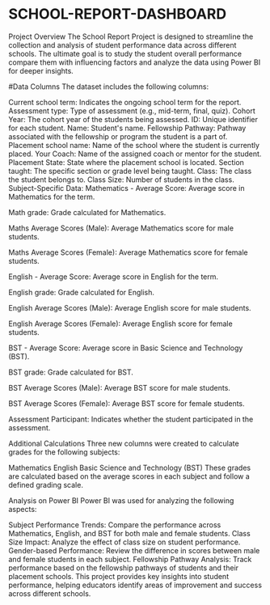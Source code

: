 # SCHOOL-REPORT-DASHBOARD
Project Overview
The School Report Project is designed to streamline the collection and analysis of student performance data across different schools. The ultimate goal is to study the student overall performance compare them with influencing factors and analyze the data using Power BI for deeper insights.

#Data Columns
The dataset includes the following columns:

Current school term: Indicates the ongoing school term for the report.
Assessment type: Type of assessment (e.g., mid-term, final, quiz).
Cohort Year: The cohort year of the students being assessed.
ID: Unique identifier for each student.
Name: Student's name.
Fellowship Pathway: Pathway associated with the fellowship or program the student is a part of.
Placement school name: Name of the school where the student is currently placed.
Your Coach: Name of the assigned coach or mentor for the student.
Placement State: State where the placement school is located.
Section taught: The specific section or grade level being taught.
Class: The class the student belongs to.
Class Size: Number of students in the class.
Subject-Specific Data:
Mathematics - Average Score: Average score in Mathematics for the term.

Math grade: Grade calculated for Mathematics.

Maths Average Scores (Male): Average Mathematics score for male students.

Maths Average Scores (Female): Average Mathematics score for female students.

English - Average Score: Average score in English for the term.

English grade: Grade calculated for English.

English Average Scores (Male): Average English score for male students.

English Average Scores (Female): Average English score for female students.

BST - Average Score: Average score in Basic Science and Technology (BST).

BST grade: Grade calculated for BST.

BST Average Scores (Male): Average BST score for male students.

BST Average Scores (Female): Average BST score for female students.

Assessment Participant: Indicates whether the student participated in the assessment.

Additional Calculations
Three new columns were created to calculate grades for the following subjects:

Mathematics
English
Basic Science and Technology (BST)
These grades are calculated based on the average scores in each subject and follow a defined grading scale.

Analysis on Power BI
Power BI was used for analyzing the following aspects:

Subject Performance Trends: Compare the performance across Mathematics, English, and BST for both male and female students.
Class Size Impact: Analyze the effect of class size on student performance.
Gender-based Performance: Review the difference in scores between male and female students in each subject.
Fellowship Pathway Analysis: Track performance based on the fellowship pathways of students and their placement schools.
This project provides key insights into student performance, helping educators identify areas of improvement and success across different schools.
